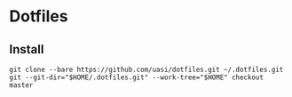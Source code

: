# Dotfiles

## Install

```
git clone --bare https://github.com/uasi/dotfiles.git ~/.dotfiles.git
git --git-dir="$HOME/.dotfiles.git" --work-tree="$HOME" checkout master
```
